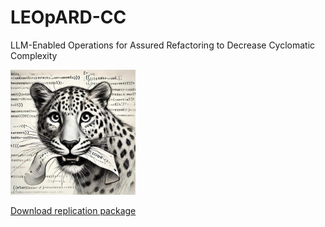 # LEOpARD-CC

LLM-Enabled Operations for Assured Refactoring to Decrease Cyclomatic Complexity

<img src="img/logo.jpeg" alt="Leopard eating code" width="200"/>

[Download replication package](https://mega.nz/file/4J4RFC4S#1eEIuKRidTEbfLpSEN9r4Ais-dQCIKYrbBpgPES1SwE)
